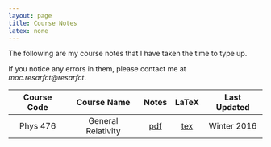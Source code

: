```yaml
---
layout: page
title: Course Notes
latex: none
---
```

The following are my course notes that I have taken the time to type up.

If you notice any errors in them, please contact me at *<span class="hide-email">moc.resarfct@resarfct</span>*. 

| Course Code | Course Name | Notes | LaTeX | Last Updated |
|:-----------:|:-----------:|:-----:|:-----:|:------------:|
| Phys 476 | General Relativity | [pdf](https://github.com/tcfraser/course-notes/raw/master/notes/general-relativity/general-relativity.pdf) | [tex](https://github.com/tcfraser/course-notes/raw/master/notes/general-relativity/general-relativity.tex) | Winter 2016 |
